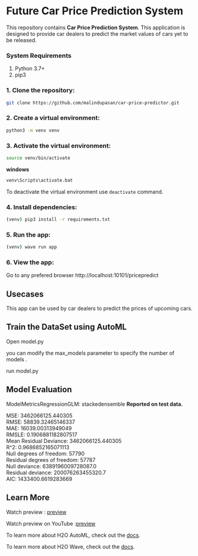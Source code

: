 # Future Car Price Prediction System


This repository contains   **Car Price Prediction System**. This application is designed to provide car dealers to predict the market values of cars yet to be released.


### System Requirements

1. Python 3.7+
2. pip3

### 1. Clone the repository:

``` bash
git clone https://github.com/malindupasan/car-price-predictor.git
```

### 2. Create a virtual environment:

``` bash
python3 -m venv venv
```

### 3. Activate the virtual environment:
``` bash
source venv/bin/activate
```

**windows**
``` bash
venv\Scripts\activate.bat
```
To deactivate the virtual environment use ```deactivate``` command.

### 4. Install dependencies:

``` bash
(venv) pip3 install -r requirements.txt 
```

### 5. Run the app:
``` bash
(venv) wave run app
```


### 6. View the app:
Go to any prefered browser http://localhost:10101/pricepredict

## Usecases

This app can be used by car dealers to predict the prices of upcoming cars.

## Train the DataSet using AutoML

Open model.py

you can modify the max_models parameter to specify the number of models . 

run model.py

## Model Evaluation 

ModelMetricsRegressionGLM: stackedensemble
**Reported on test data.**

MSE: 3462066125.440305<br>
RMSE: 58839.32465146337<br>
MAE: 16039.00313949049<br>
RMSLE: 0.1906881182807517<br>
Mean Residual Deviance: 3462066125.440305<br>
R^2: 0.9686852165071113<br>
Null degrees of freedom: 57790<br>
Residual degrees of freedom: 57787<br>
Null deviance: 6389196009728087.0<br>
Residual deviance: 200076263455320.7<br>
AIC: 1433400.6619283669<br>


## Learn More

Watch preview  : [preview](https://github.com/malindupasan/car-price-predictor/blob/main/preview/previewVid.mp4)

Watch preview on YouTube :[preview](https://youtu.be/0ncb9DIRstY) 

To learn more about H2O AutoML, check out the [docs](https://docs.h2o.ai/h2o/latest-stable/h2o-docs/automl.html).

To learn more about H2O Wave, check out the [docs](https://wave.h2o.ai/).
